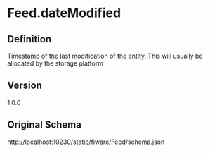 # Feed.dateModified

## Definition
Timestamp of the last modification of the entity. This will usually be allocated by the storage platform

## Version
1.0.0

## Original Schema
http://localhost:10230/static/fiware/Feed/schema.json
